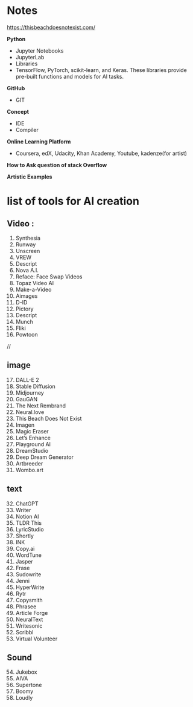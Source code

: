 # Notes 
https://thisbeachdoesnotexist.com/

**Python**
- Jupyter Notebooks
- JupyterLab
- Libraries
 - TensorFlow, PyTorch, scikit-learn, and Keras. These libraries provide pre-built functions and models for AI tasks.

**GitHub**
- GIT

**Concept**
- IDE
- Compiler

**Online Learning Platform**
- Coursera, edX, Udacity, Khan Academy, Youtube, kadenze(for artist)

**How to Ask question of stack Overflow**

**Artistic Examples**


# list of tools for AI creation

## Video : 
1. Synthesia
2. Runway
3. Unscreen
4. VREW
5. Descript
6. Nova A.I.
7. Reface: Face Swap Videos
8. Topaz Video AI
9. Make-a-Video
10. Aimages 
11. D-ID
12. Pictory
13. Descript
14. Munch
15. Fliki
16. Powtoon

//
## image 
17. DALL-E 2
18. Stable Diffusion
19. Midjourney
20. GauGAN
21. The Next Rembrand
22. Neural.love
23. This Beach Does Not Exist
24. Imagen
25. Magic Eraser
26. Let’s Enhance
27. Playground AI
28. DreamStudio
29. Deep Dream Generator
30. Artbreeder
31. Wombo.art

## text
32. ChatGPT
33. Writer
34. Notion AI
35. TLDR This
36. LyricStudio
37. Shortly
38. INK
39. Copy.ai
40. WordTune
41. Jasper
42. Frase
43. Sudowrite
44. Jenni
45. HyperWrite
46. Rytr
47. Copysmith
48. Phrasee
49. Article Forge
50. NeuralText
51. Writesonic
52. Scribbl
53. Virtual Volunteer

## Sound
54. Jukebox
55. AIVA
56. Supertone
57. Boomy
58. Loudly
